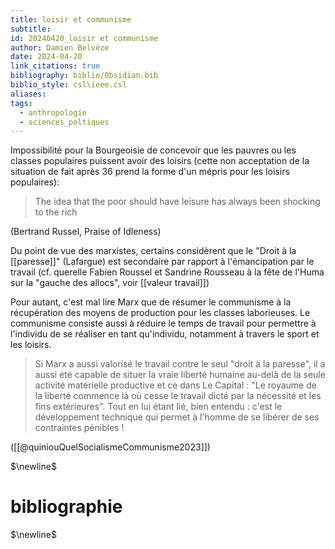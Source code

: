 ```yaml
---
title: loisir et communisme
subtitle: 
id: 20240420_loisir et communisme
author: Damien Belvèze
date: 2024-04-20
link_citations: true
bibliography: biblio/Obsidian.bib
biblio_style: csl\ieee.csl
aliases: 
tags:
  - anthropologie
  - sciences_poltiques
---
```

Impossibilité pour la Bourgeoisie de concevoir que les pauvres ou les classes populaires puissent avoir des loisirs (cette non acceptation de la situation de fait après 36 prend la forme d'un mépris pour les loisirs populaires): 

> The idea that the poor should have leisure has always been shocking to the rich 

(Bertrand Russel, Praise of Idleness)

Du point de vue des marxistes, certains considèrent que le "Droit à la [[paresse]]" (Lafargue) est secondaire par rapport à l'émancipation par le travail (cf. querelle Fabien Roussel et Sandrine Rousseau à la fête de l'Huma sur la "gauche des allocs", voir [[valeur travail]])

Pour autant, c'est mal lire Marx que de résumer le communisme à la récupération des moyens de production pour les classes laborieuses. Le communisme consiste aussi à réduire le temps de travail pour permettre à l'individu de se réaliser en tant qu'individu, notamment à travers le sport et les loisirs. 

> Si Marx a aussi valorisé le travail contre le seul "droit à la paresse", il a aussi été capable de situer la vraie liberté humaine au-delà de la seule activité matérielle productive et ce dans Le Capital : "Le royaume de la liberté commence là où cesse le travail dicté par la nécessité et les fins extérieures". Tout en lui étant lié, bien entendu : c'est le développement technique qui permet à l'homme de se libérer de ses contraintes pénibles !

([[@quiniouQuelSocialismeCommunisme2023]])


$\newline$
# bibliographie
$\newline$






